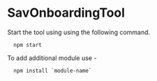 # SavOnboardingTool

Start the tool using using the following command.
```
  npm start
```
To add additional module use -
```
  npm install `module-name`
```
